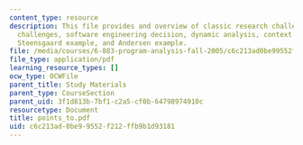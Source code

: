 ```yaml
---
content_type: resource
description: This file provides and overview of classic research challenge, new research
  challenges, software engineering decision, dynamic analysis, context sensitivity,
  Steensgaard example, and Andersen example.
file: /media/courses/6-883-program-analysis-fall-2005/c6c213ad0be99552f212ffb9b1d93181_points_to.pdf
file_type: application/pdf
learning_resource_types: []
ocw_type: OCWFile
parent_title: Study Materials
parent_type: CourseSection
parent_uid: 3f1d813b-7bf1-c2a5-cf0b-64798974910c
resourcetype: Document
title: points_to.pdf
uid: c6c213ad-0be9-9552-f212-ffb9b1d93181
---
```

